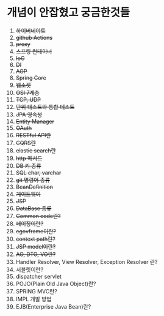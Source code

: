 # 개념이 안잡혔고 궁금한것들

1. ~~하이버네이트~~
2. ~~github Actions~~
3. ~~proxy~~
4. ~~스프링 컨테이너~~
5. ~~IoC~~
6. ~~DI~~
7. ~~AOP~~
8. ~~Spring Core~~
9. ~~웹소켓~~
10. ~~OSI 7계층~~
11. ~~TCP, UDP~~
12. ~~단위 테스트와 통합 테스트~~
13. ~~JPA 영속성~~
14. ~~Entity Manager~~
15. ~~OAuth~~
16. ~~RESTful API란~~
17. ~~CQRS란~~
18. ~~elastic search란~~
19. ~~http 메서드~~
20. ~~DB 키 종류~~
21. ~~SQL char, varchar~~
22. ~~git 명령어 종류~~
22. ~~BeanDefinition~~
23. ~~게이트웨이~~
24. ~~JSP~~
25. ~~DataBase 종류~~
26. ~~Common code란?~~
27. ~~페이징이란?~~
28. ~~egovframe이란?~~
29. ~~context path란?~~
30. ~~JSP model이란?~~
31. ~~AO, DTO, VO란?~~
32. Handler Resolver, View Resolver, Exception Resolver 란?
33. 서블릿이란?
34. dispatcher servlet
35. POJO(Plain Old Java Object)란?
36. SPRING MVC란?
37. IMPL 개발 방법
38. EJB(Enterprise Java Bean)란?
